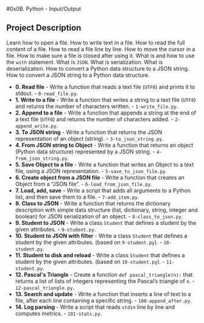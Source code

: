 #0x0B. Python - Input/Output

## Project Description
Learn how to open a file.
How to write text in a file.
How to read the full content of a file.
How to read a file line by line.
How to move the cursor in a file.
How to make sure a file is closed after using it.
What is and how to use the `with` statement.
What is `JSON`.
What is serialization.
What is deserialization.
How to convert a Python data structure to a JSON string.
How to convert a JSON string to a Python data structure.


* **0. Read file** - Write a function that reads a text file (`UTF8`) and prints it to stdout. - `0-read_file.py`.
* **1. Write to a file** - Write a function that writes a string to a text file (`UTF8`) and returns the number of characters written. - `1-write_file.py`.
* **2. Append to a file** - Write a function that appends a string at the end of a text file (`UTF8`) and returns the number of characters added. - `2-append_write.py`.
* **3. To JSON string** - Write a function that returns the JSON representation of an object (string). - `3-to_json_string.py`.
* **4. From JSON string to Object** - Write a function that returns an object (Python data structure) represented by a JSON string. - `4-from_json_string.py`.
* **5. Save Object to a file** - Write a function that writes an Object to a text file, using a JSON representation. - `5-save_to_json_file.py`.
* **6. Create object from a JSON file** - Write a function that creates an Object from a “JSON file”. - `6-load_from_json_file.py`.
* **7. Load, add, save** - Write a script that adds all arguments to a Python list, and then save them to a file. - `7-add_item.py`.
* **8. Class to JSON** - Write a function that returns the dictionary description with simple data structure (list, dictionary, string, integer and boolean) for JSON serialization of an object. - `8-class_to_json.py`.
* **9. Student to JSON** - Write a class `Student` that defines a student by the given attributes. - `9-student.py`.
* **10. Student to JSON with filter** - Write a class `Student` that defines a student by the given attributes. (based on `9-student.py`). - `10-student.py`.
* **11. Student to disk and reload** - Write a class `Student` that defines a student by the given attributes. (based on `10-student.py`). - `11-student.py`.
* **12. Pascal's Triangle** - Create a function `def pascal_triangle(n):` that returns a list of lists of integers representing the Pascal’s triangle of `n`. - `12-pascal_triangle.py`.
* **13. Search and update** - Write a function that inserts a line of text to a file, after each line containing a specific string. - `100-append_after.py`.
* **14. Log parsing** - Write a script that reads `stdin` line by line and computes metrics. - `101-stats.py`.


